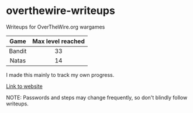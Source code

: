 # overthewire-writeups
Writeups for OverTheWire.org wargames

| Game | Max level reached|
| :--: |:--:|
| Bandit | 33 |
| Natas | 14 |

I made this mainly to track my own progress. 

[Link to website](https://overthewire.org/wargames/)

NOTE: Passwords and steps may change frequently, so don't blindly follow writeups.

